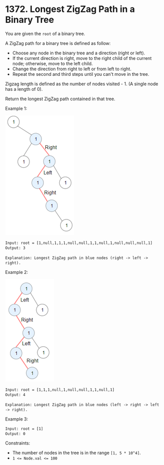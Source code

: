 # 1372. Longest ZigZag Path in a Binary Tree

You are given the `root` of a binary tree.

A ZigZag path for a binary tree is defined as follow:

- Choose any node in the binary tree and a direction (right or left).
- If the current direction is right, move to the right child of the current node; otherwise, move to the left child.
- Change the direction from right to left or from left to right.
- Repeat the second and third steps until you can't move in the tree.

Zigzag length is defined as the number of nodes visited - 1. (A single node has a length of 0).

Return the longest ZigZag path contained in that tree.

Example 1:

![](example_1.png)

    Input: root = [1,null,1,1,1,null,null,1,1,null,1,null,null,null,1]
    Output: 3

    Explanation: Longest ZigZag path in blue nodes (right -> left -> right).

Example 2:

![](example_2.png)

    Input: root = [1,1,1,null,1,null,null,1,1,null,1]
    Output: 4

    Explanation: Longest ZigZag path in blue nodes (left -> right -> left -> right).
Example 3:

    Input: root = [1]
    Output: 0

Constraints:

- The number of nodes in the tree is in the range `[1, 5 * 10^4]`.
- `1 <= Node.val <= 100`